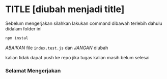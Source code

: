 # TITLE [diubah menjadi title]

Sebelum mengerjakan silahkan lakukan command dibawah terlebih dahulu didalam folder ini

```bash
npm instal
```

_ABAIKAN_ file `index.test.js` dan _JANGAN_ diubah

kalian tidak dapat push ke repo jika tugas kalian masih belum selesai

### Selamat Mengerjakan
